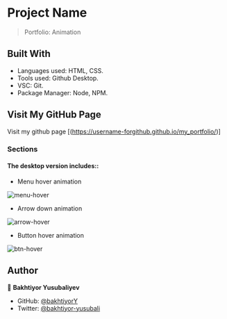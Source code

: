 # Project Name
> Portfolio: Animation

## Built With
- Languages used: HTML, CSS.
- Tools used: Github Desktop.
- VSC: Git.
- Package Manager: Node, NPM.

## Visit My GitHub Page
 Visit my github page [(https://username-forgithub.github.io/my_portfolio/)]
 
### Sections
#### The desktop version includes::

  - Menu hover animation
   
![menu-hover](https://user-images.githubusercontent.com/104260002/178060702-5fa7bffb-e1f4-498a-b85f-95f7c3da3490.jpg)
  
    
  - Arrow down animation
  
  ![arrow-hover](https://user-images.githubusercontent.com/104260002/178060812-974bebd4-f8e8-4bef-bfbe-cb2cecc284da.jpg)

  - Button hover animation

  ![btn-hover](https://user-images.githubusercontent.com/104260002/178060965-1c14877f-6cbf-4d88-ac71-a57d6b2b7fa3.jpg)


## Author
👤 **Bakhtiyor Yusubaliyev**
- GitHub: [@bakhtiyorY](https://github.com/githubhandle)
- Twitter: [@bakhtiyor-yusubali](https://twitter.com/twitterhandle)



